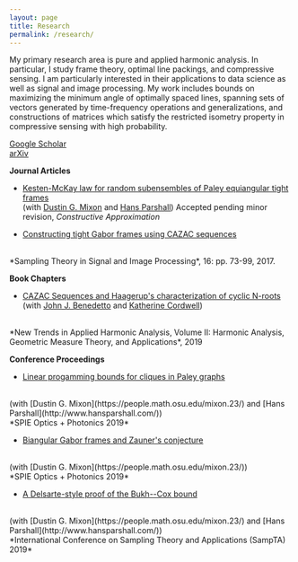 ```yaml
---
layout: page
title: Research
permalink: /research/
---
```

My primary research area is pure and applied harmonic analysis. In
particular, I study frame theory, optimal line packings, and compressive
sensing. I am particularly interested in their applications to
data science as well as signal and image processing. My work includes
bounds on maximizing the minimum angle of optimally spaced lines, spanning
sets of vectors generated by time-frequency operations and generalizations,
and constructions of matrices which satisfy the restricted isometry property
in compressive sensing with high probability.

[Google Scholar](https://scholar.google.com/citations?user=MIJKwSYAAAAJ&hl=en)
<br/> [arXiv](https://arxiv.org/search/?searchtype=author&query=Magsino%2C+M)

**Journal Articles**
* [Kesten-McKay law for random subensembles of Paley equiangular tight 
frames](https://arxiv.org/abs/1905.04360) 
<br/> (with 
[Dustin G. Mixon](https://people.math.osu.edu/mixon.23/)
and [Hans Parshall](http://www.hansparshall.com/))
Accepted pending minor revision, *Constructive Approximation*

* [Constructing tight Gabor frames 
using CAZAC sequences](https://arxiv.org/abs/1611.00818)
<br/>
*Sampling Theory in Signal and Image Processing*, 16: pp. 73-99, 2017.

**Book Chapters**
* [CAZAC Sequences and Haagerup's characterization of cyclic N-roots](https://www.math.umd.edu/~jjb/2018-03-17BCMcazac.pdf)
<br/> (with
[John J. Benedetto](https://www.math.umd.edu/~jjb/) and
[Katherine Cordwell](http://www.cs.cmu.edu/~kcordwel/))
<br/>
*New Trends in Applied Harmonic Analysis, Volume II: 
Harmonic Analysis, Geometric Measure Theory, and Applications*, 2019

**Conference Proceedings**
* [Linear progamming bounds for cliques in Paley graphs](https://arxiv.org/abs/1907.05971)
<br/>
(with 
[Dustin G. Mixon](https://people.math.osu.edu/mixon.23/)
and [Hans Parshall](http://www.hansparshall.com/))
<br/>
*SPIE Optics + Photonics 2019*

* [Biangular Gabor frames and Zauner's conjecture](https://arxiv.org/abs/1908.02801)
<br/>
(with 
[Dustin G. Mixon](https://people.math.osu.edu/mixon.23/))
<br/>
*SPIE Optics + Photonics 2019*

* [A Delsarte-style proof of the Bukh--Cox bound](https://arxiv.org/abs/1902.00926)
<br/>
(with 
[Dustin G. Mixon](https://people.math.osu.edu/mixon.23/)
and [Hans Parshall](http://www.hansparshall.com/))
<br/>
*International Conference on Sampling Theory and Applications (SampTA) 2019*
